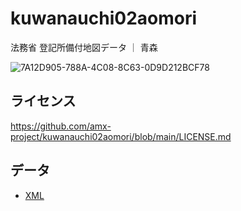 # kuwanauchi02aomori
法務省 登記所備付地図データ ｜ 青森

![7A12D905-788A-4C08-8C63-0D9D212BCF78](https://user-images.githubusercontent.com/416977/214225195-ce28d8b0-02d3-4db9-8400-170a74718302.png)

## ライセンス
https://github.com/amx-project/kuwanauchi02aomori/blob/main/LICENSE.md

## データ
* [XML](https://github.com/amx-project/kuwanauchi02aomori/tree/main/xml)
